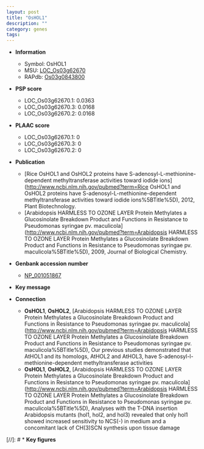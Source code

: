 ```yaml
---
layout: post
title: "OsHOL1"
description: ""
category: genes
tags: 
---
```


* **Information**  
    + Symbol: OsHOL1  
    + MSU: [LOC_Os03g62670](http://rice.plantbiology.msu.edu/cgi-bin/ORF_infopage.cgi?orf=LOC_Os03g62670)  
    + RAPdb: [Os03g0843800](http://rapdb.dna.affrc.go.jp/viewer/gbrowse_details/irgsp1?name=Os03g0843800)  

* **PSP score**  
    + LOC_Os03g62670.1: 0.0363 
    + LOC_Os03g62670.3: 0.0168 
    + LOC_Os03g62670.2: 0.0168 

* **PLAAC score**  
    + LOC_Os03g62670.1: 0 
    + LOC_Os03g62670.3: 0 
    + LOC_Os03g62670.2: 0 

* **Publication**  
    + [Rice OsHOL1 and OsHOL2 proteins have S-adenosyl-L-methionine-dependent methyltransferase activities toward iodide ions](http://www.ncbi.nlm.nih.gov/pubmed?term=Rice OsHOL1 and OsHOL2 proteins have S-adenosyl-L-methionine-dependent methyltransferase activities toward iodide ions%5BTitle%5D), 2012, Plant Biotechnology.
    + [Arabidopsis HARMLESS TO OZONE LAYER Protein Methylates a Glucosinolate Breakdown Product and Functions in Resistance to Pseudomonas syringae pv. maculicola](http://www.ncbi.nlm.nih.gov/pubmed?term=Arabidopsis HARMLESS TO OZONE LAYER Protein Methylates a Glucosinolate Breakdown Product and Functions in Resistance to Pseudomonas syringae pv. maculicola%5BTitle%5D), 2009, Journal of Biological Chemistry.

* **Genbank accession number**  
    + [NP_001051867](http://www.ncbi.nlm.nih.gov/nuccore/NP_001051867)

* **Key message**  

* **Connection**  
    + __OsHOL1__, __OsHOL2__, [Arabidopsis HARMLESS TO OZONE LAYER Protein Methylates a Glucosinolate Breakdown Product and Functions in Resistance to Pseudomonas syringae pv. maculicola](http://www.ncbi.nlm.nih.gov/pubmed?term=Arabidopsis HARMLESS TO OZONE LAYER Protein Methylates a Glucosinolate Breakdown Product and Functions in Resistance to Pseudomonas syringae pv. maculicola%5BTitle%5D), Our previous studies demonstrated that AtHOL1 and its homologs, AtHOL2 and AtHOL3, have S-adenosyl-l-methionine-dependent methyltransferase activities
    + __OsHOL1__, __OsHOL2__, [Arabidopsis HARMLESS TO OZONE LAYER Protein Methylates a Glucosinolate Breakdown Product and Functions in Resistance to Pseudomonas syringae pv. maculicola](http://www.ncbi.nlm.nih.gov/pubmed?term=Arabidopsis HARMLESS TO OZONE LAYER Protein Methylates a Glucosinolate Breakdown Product and Functions in Resistance to Pseudomonas syringae pv. maculicola%5BTitle%5D), Analyses with the T-DNA insertion Arabidopsis mutants (hol1, hol2, and hol3) revealed that only hol1 showed increased sensitivity to NCS(-) in medium and a concomitant lack of CH(3)SCN synthesis upon tissue damage

[//]: # * **Key figures**  



